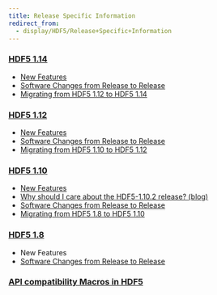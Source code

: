 ```yaml
---
title: Release Specific Information
redirect_from: 
  - display/HDF5/Release+Specific+Information
---
```


### [HDF5 1.14](/documentation/hdf5-docs/release_specifics/hdf5_1_14.md)
* [New Features](/documentation/hdf5-docs/release_specifics/new_features_1_14.md)
* [Software Changes from Release to Release](/documentation/hdf5-docs/release_specifics/sw_changes_1.14)
* [Migrating from HDF5 1.12 to HDF5 1.14](/documentation/hdf5-docs/release_specifics/Migrating_from_HDF5_1.12_to_HDF5_1.14.md)

### [HDF5 1.12](/documentation/hdf5-docs/release_specifics/hdf5_1_12.md)
* [New Features](documentation/hdf5-docs/release_specifics/new_features_1_12.md)
* [Software Changes from Release to Release](/documentation/hdf5-docs/release_specifics/sw_changes_1.12)
* [Migrating from HDF5 1.10 to HDF5 1.12](/documentation/hdf5-docs/release_specifics/Migrating_from_HDF5_1.10_to_HDF5_1.12.md)

### [HDF5 1.10](/documentation/hdf5-docs/release_specifics/hdf5_1_10.md)
* [New Features](documentation/hdf5-docs/release_specifics/new_features_1_10.md)
* [Why should I care about the HDF5-1.10.2 release? (blog)]()
* [Software Changes from Release to Release](/documentation/hdf5-docs/release_specifics/sw_changes_1.10)
* [Migrating from HDF5 1.8 to HDF5 1.10](/documentation/hdf5-docs/release_specifics/)

### [HDF5 1.8](/documentation/hdf5-docs/release_specifics/hdf5_1_8.md)
* New Features
* [Software Changes from Release to Release](/documentation/hdf5-docs/release_specifics/sw_changes_1.8)

### [API compatibility Macros in HDF5](documentation/hdf5-docs/release_specifics/api_comp_macros.md)
